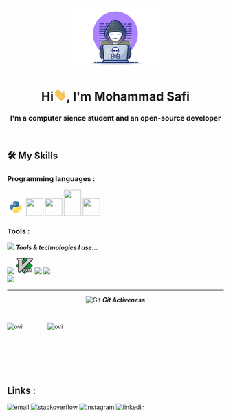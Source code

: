 <div align="center">
  <img width="200rem"; height="auto" src="./resources/img/materialHacker.png"/>
  <h1>Hi<img width="30rem" src="./resources/img/waving.gif">, I'm Mohammad Safi</h1>
  <h3>I'm a computer sience student and an open-source developer</h3>
</div>
<br />
 


## 🛠️ My Skills

### Programming languages :

<code><img height="40" width="40" src="https://raw.githubusercontent.com/github/explore/80688e429a7d4ef2fca1e82350fe8e3517d3494d/topics/python/python.png"></code>
<code><img height="40" width="40" src="https://raw.githubusercontent.com/Benio101/cpp-logo/master/cpp_logo.png"></code>
<code><img height="40" width="40" src="https://seeklogo.com/images/C/c-programming-language-logo-9B32D017B1-seeklogo.com.png"></code>
<code><img height="60" width="40" src="https://seeklogo.com/images/J/java-logo-7F8B35BAB3-seeklogo.com.png"></code>
<code><img height="40" width="40" src="https://www.vectorlogo.zone/logos/kotlinlang/kotlinlang-icon.svg"></code>



### Tools :

<img src="https://media.giphy.com/media/iY8CRBdQXODJSCERIr/giphy.gif" width="30px">&nbsp;***Tools & technologies I use...***
<p align="left">
  
  <code><img height="45" src="https://www.freepnglogos.com/uploads/linux-png/linux-tux-penguin-animal-vector-graphic-pixabay-21.png"></code>
  <code><img height="40" width="40" src="https://raw.githubusercontent.com/github/explore/80688e429a7d4ef2fca1e82350fe8e3517d3494d/topics/vim/vim.png"></code>
  <code><img height="50" src="https://www.vectorlogo.zone/logos/github/github-icon.svg"></code>
  <code><img height="50" src="https://www.vectorlogo.zone/logos/gitlab/gitlab-icon.svg"></code>
  <code> <img height="50" src="https://www.vectorlogo.zone/logos/sqlite/sqlite-ar21.svg"> </code>
  


<hr>
<p align="center">
 <img src="https://media.giphy.com/media/W5eoZHPpUx9sapR0eu/giphy.gif" width="30px" alt="Git"/>&nbsp;<i><b>Git Activeness</b></i></p>
 
<br>
<div> 
<p><img align="left" src="https://github-readme-stats.vercel.app/api/top-langs?username=MohamadSafi&show_icons=true&locale=en&layout=compact&theme=chartreuse-dark" alt="ovi" /></p>
<p>&nbsp;<img align="right" src="https://github-readme-stats.vercel.app/api?username=MohamadSafi&show_icons=true&locale=en&theme=chartreuse-dark" alt="ovi" width="410" /></p>
  </div>
<br><br><br><br><br>

## Links :

  <a href="mailto:the.mohammad.safi@gmail.com"><img src="https://www.freepnglogos.com/uploads/logo-gmail-png/logo-gmail-png-brand-brands-gmail-logo-logos-icon-22.png" width="40" height="40" alt="email"/></a>
  <a href="https://stackoverflow.com/users/18441836/mohammad-safi"><img src="https://cdn.freebiesupply.com/logos/large/2x/stackoverflow-com-logo-png-transparent.png" width="40" height="40" alt="stackoverflow"/></a>
  <a href="https://www.instagram.com/mohmmed_safi/"><img src="https://seeklogo.com/images/I/instagram-new-2016-logo-4773FE3F99-seeklogo.com.png" width="40" height="40" alt="instagram"/></a> 
  <a href="https://www.linkedin.com/in/mohamad-safi"><img src="https://www.freepnglogos.com/uploads/official-linkedin-logo----17.png" width="40" height="40" alt="linkedin"/></a>
    
    
  <!-- 
  <a href="YOUR LINK HERE"><img src="https://img.icons8.com/color/96/000000/facebook.png" alt="facebook"/></a>
-->
